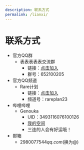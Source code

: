 ```yaml
---
description: 联系方式
permalink: /lianxi/
---
```

# 联系方式
* 官方QQ群 
  * 表表表表表交流群
    * 链接：[点击加入](http://qm.qq.com/cgi-bin/qm/qr?_wv=1027&k=NKfOjiRZj3lVpb8QHrIEUheNSUxeYOPD&authKey=zHjWBRMIsSEAW%2FZnJXjfXQE4fVV8Ua0%2FYPUzs%2FONKEs6Ye9NP6FLq8y39mlFtWvx&noverify=0&group_code=652100205)
    * 群号：652100205
* 官方QQ频道
  * Rare计划
    * 链接：[点击加入](https://pd.qq.com/s/6btddnc8n)
    * 频道号：rareplan23
* 哔哩哔哩
  * Genouka
    * UID：3493116076100126
    * [我的空间](https://space.bilibili.com/3493116076100126)
    * 三连的人会有好运哦！
* 邮箱
  * 2980077544$qq.com($换为@)